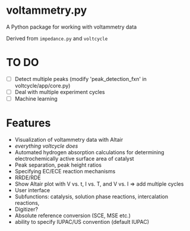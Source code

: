 # voltammetry.py
A Python package for working with voltammetry data

Derived from `impedance.py` and `voltcycle`

# TO DO
- [ ] Detect multiple peaks (modify 'peak_detection_fxn' in voltcycle/app/core.py)
- [ ] Deal with multiple experiment cycles
- [ ] Machine learning

# Features
- Visualization of voltammetry data with Altair
- *everything voltcycle does*
- Automated hydrogen absorption calculations for determining electrochemically active surface area of catalyst
- Peak separation, peak height ratios
- Specifying EC/ECE reaction mechanisms
- RRDE/RDE    
- Show Altair plot with V vs. t, I vs. T, and V vs. I => add multiple cycles
- User interface
- Subfunctions: catalysis, solution phase reactions, intercalation reactions,
- Digitizer?
- Absolute reference conversion (SCE, MSE etc.)
- ability to specify IUPAC/US convention (default IUPAC)
